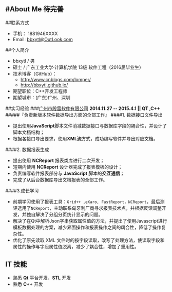 
#**About Me**
待完善
---
##联系方式
- 手机： 1881946XXXX
- Email: bbxytl@OutLook.com

##个人简介
- bbxytl / 男
- 硕士 / 广东工业大学·计算机学院 13级 软件工程（2016届毕业生）
- 技术博客（GitHub）：
    - <http://www.cnblogs.com/lomper/>
    - <http://bbxytl.github.io/>
- 期望职位：C++开发工程师
- 期望城市：(广东)广州、深圳


##实习经验
###[广州市殷雷软件有限公司](http://www.engires.com/)
**2014.11.27 -- 2015.4.1  ||  QT ,C++**
#####『负责新版本软件数据导出方面的全部工作』
####1. 数据接口文件导出
- 提出使用**JavaScript**脚本文件消减数据接口与数据库字段的耦合性，并设计了脚本文档结构；
- 根据各接口导出要求，使用**XML流**方式，成功编写软件并导出对应文档。

####2. 数据报表生成
- 提出使用 **NCReport** 报表类库进行二次开发；
- 短期内使用 **NCReport** 设计器完成了报表模板的设计；
- 负责编写软件报表部分与 **JavaScript** 脚本的**交互通信**；
- 完成了从后台数据库导出文档报表的全部工作。

####3.成长学习
- 前期学习使用了报表工具：`Grid++ ,eXaro, FastReport，NCReport`，最后测评选用了`NCReport`，主动联系匈牙利厂商寻求报表技术点，并根据反馈调整开发，并独自解决了分组分页统计显示的问题。
- 解决了在Qt中解析Json字串获取属性值的方法，并提出了使用Javascript进行模板数据处理的方案，减少界面操作和报表操作之间的耦合性，降低了操作复杂性。
- 优化了原先读取 XML 文件时的按字段读取，改写了处理方法，使读取字段和属性的操作与字段属性值脱离，减少了耦合性，增加了重用性。


## IT 技能
- 熟悉 **Qt** 平台开发，**STL** 开发
- 熟悉 **C++** 开发